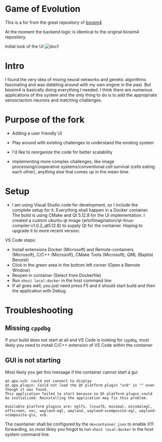 # Game of Evolution
This is a for from the great repository of [biosim4](https://github.com/davidrmiller/biosim4)

At the moment the backend logic is identical to the original biosim4 repository.

Initial look of the UI
![doc1](https://github.com/artofimagination/game-of-evolution/resources/DocImg1.png)

# Intro
I found the very idea of mixing neural networks and genetic algorithms fascinating and was dabbling around with my own engine in the past. But biosim4 is basically doing everything I needed. I think there are numerous applications of this system and the only thing to do is to add the appropriate sensor/action neurons and matching challenges.

# Purpose of the fork
 - Adding a user friendly UI
 - Play around with existing challenges to understand the existing system
 - I'd like to reorganize the code for better scalability
 
 - implementing more complex challenges, like image processing/cooperative systems/conventional cell survival (cells eating each other), anything else that comes up in the mean time.

 # Setup
 - I am using Visual Studio code for development, so I include the complete setup for it. Everything shall happen in a Docker container. The build is using CMake and Qt 5.12.8 for the UI implementation. I created a custom ubuntu qt image (artofimagination/qt-linux-compiler:v1.0.2_qt5.12.8) to supply Qt for the container. Hoping to upgrade it to more recent version.
 
 VS Code steps:
 - Install extensions Docker (Microsoft) and Remote-containers (Microsoft), C/C++ (Microsoft), CMake Tools (Microsoft), QML (Baptist Benoist)
 - Click in the green area in the bottom left corner (Open a Remote Window)
 - Reopen in container (Select from Dockerfile)
 - Run ```xhost local:docker``` in the host command line
 - If all goes well, you just need press F5 and it should start build and then the application with Debug.

# Troubleshooting
## Missing ```cppdbg```
 If your build does not start at all and VS Code is looking for ```cppdbg```, most likely you need to install C/C++ extension of VS Code within the container
## GUI is not starting
 Most likely you get this message if the container cannot start a gui
 ```
 qt.qpa.xcb: could not connect to display 
qt.qpa.plugin: Could not load the Qt platform plugin "xcb" in "" even though it was found.
This application failed to start because no Qt platform plugin could be initialized. Reinstalling the application may fix this problem.

Available platform plugins are: eglfs, linuxfb, minimal, minimalegl, offscreen, vnc, wayland-egl, wayland, wayland-xcomposite-egl, wayland-xcomposite-glx, xcb.
```

The caontainer shall be configured by the ```devcontainer.json``` to enable X11 forwarding, so most likley you forgot to run ```xhost local:docker``` in the host system command line.
